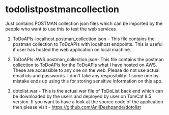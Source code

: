 # todolistpostmancollection
Just contains POSTMAN collection json files which can be imported by the people who want to use this to test the web services

1. ToDoAPIs-localhost.postman_collection.json - This file contains the postman collection to ToDoAPIs with localhost endpoints. This is useful if  user has hosted the web application on local machine. 

2. ToDoAPIs-AWS.postman_collection.json- This file contains the postman collection to ToDoAPIs for the ToDoAPIs what I have hosted on AWS. These are accessible to any one on the web. Please do not use actual email ids and passwords.  I don't take any resposibility if some one by mistake ends up using this for storing sensitive information on this app.


3. dotolist.war - This is the actual war file of ToDoList back end which can be downloaded by the users and deployed by user on TomCat 8.5 version. If you want to have a look at the source code of the application then please visit - https://github.com/AnilDeshpande/dotolist
